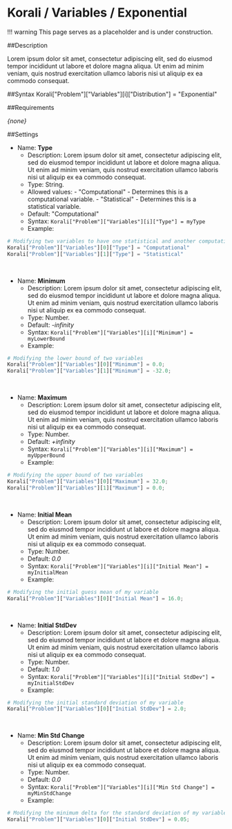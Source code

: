 # Korali / Variables / Exponential


!!! warning
    This page serves as a placeholder and is under construction.

               	   
##Description

Lorem ipsum dolor sit amet, consectetur adipiscing elit, sed do eiusmod tempor incididunt ut labore et dolore magna aliqua. Ut enim ad minim veniam, quis nostrud exercitation ullamco laboris nisi ut aliquip ex ea commodo consequat.

##Syntax
       Korali["Problem"]["Variables"][i]["Distribution"] = "Exponential"

##Requirements

*{none}*

##Settings

+ Name: **Type**
     - Description: Lorem ipsum dolor sit amet, consectetur adipiscing elit, sed do eiusmod tempor incididunt ut labore et dolore magna aliqua. Ut enim ad minim veniam, quis nostrud exercitation ullamco laboris nisi ut aliquip ex ea commodo consequat.
     - Type: String.
	 - Allowed values:
	       - "Computational" - Determines this is a computational variable.
		   - "Statistical" - Determines this is a statistical variable.
	 - Default: "Computational"
	 - Syntax: `Korali["Problem"]["Variables"][i]["Type"] = myType`
	 - Example:

```python
# Modifying two variables to have one statistical and another computational.
Korali["Problem"]["Variables"][0]["Type"] = "Computational"
Korali["Problem"]["Variables"][1]["Type"] = "Statistical"
```

<br>

+ Name: **Minimum**
     - Description: Lorem ipsum dolor sit amet, consectetur adipiscing elit, sed do eiusmod tempor incididunt ut labore et dolore magna aliqua. Ut enim ad minim veniam, quis nostrud exercitation ullamco laboris nisi ut aliquip ex ea commodo consequat.
     - Type: Number.
	 - Default: *-infinity*
	 - Syntax: `Korali["Problem"]["Variables"][i]["Minimum"] = myLowerBound`
	 - Example:

```python
# Modifying the lower bound of two variables
Korali["Problem"]["Variables"][0]["Minimum"] = 0.0;
Korali["Problem"]["Variables"][1]["Minimum"] = -32.0;
```

<br>

+ Name: **Maximum**
     - Description: Lorem ipsum dolor sit amet, consectetur adipiscing elit, sed do eiusmod tempor incididunt ut labore et dolore magna aliqua. Ut enim ad minim veniam, quis nostrud exercitation ullamco laboris nisi ut aliquip ex ea commodo consequat.
     - Type: Number.
	 - Default: *+infinity*
	 - Syntax: `Korali["Problem"]["Variables"][i]["Maximum"] = myUpperBound`
	 - Example:

```python
# Modifying the upper bound of two variables
Korali["Problem"]["Variables"][0]["Maximum"] = 32.0;
Korali["Problem"]["Variables"][1]["Maximum"] = 0.0;
```

<br>

+ Name: **Initial Mean**
     - Description: Lorem ipsum dolor sit amet, consectetur adipiscing elit, sed do eiusmod tempor incididunt ut labore et dolore magna aliqua. Ut enim ad minim veniam, quis nostrud exercitation ullamco laboris nisi ut aliquip ex ea commodo consequat.
     - Type: Number.
	 - Default: *0.0*
	 - Syntax: `Korali["Problem"]["Variables"][i]["Initial Mean"] = myInitialMean`
	 - Example:

```python
# Modifying the initial guess mean of my variable
Korali["Problem"]["Variables"][0]["Initial Mean"] = 16.0;
```

<br>

+ Name: **Initial StdDev**
     - Description: Lorem ipsum dolor sit amet, consectetur adipiscing elit, sed do eiusmod tempor incididunt ut labore et dolore magna aliqua. Ut enim ad minim veniam, quis nostrud exercitation ullamco laboris nisi ut aliquip ex ea commodo consequat.
     - Type: Number.
	 - Default: *1.0*
	 - Syntax: `Korali["Problem"]["Variables"][i]["Initial StdDev"] = myInitialStdDev`
	 - Example:

```python
# Modifying the initial standard deviation of my variable
Korali["Problem"]["Variables"][0]["Initial StdDev"] = 2.0;
```	 

<br>

+ Name: **Min Std Change**
     - Description: Lorem ipsum dolor sit amet, consectetur adipiscing elit, sed do eiusmod tempor incididunt ut labore et dolore magna aliqua. Ut enim ad minim veniam, quis nostrud exercitation ullamco laboris nisi ut aliquip ex ea commodo consequat.
     - Type: Number.
	 - Default: *0.0*
	 - Syntax: `Korali["Problem"]["Variables"][i]["Min Std Change"] = myMinStdChange`
	 - Example:

```python
# Modifying the minimum delta for the standard deviation of my variable
Korali["Problem"]["Variables"][0]["Initial StdDev"] = 0.05;
```	 
